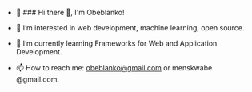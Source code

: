 - 👋 ### Hi there 👋, I'm Obeblanko!

- 👀 I’m interested in  web development, machine learning, open source.
- 🌱 I’m currently learning Frameworks  for Web and Application Development.
- 📫 How to reach me: obeblanko@gmail.com or menskwabe @gmail.com.




